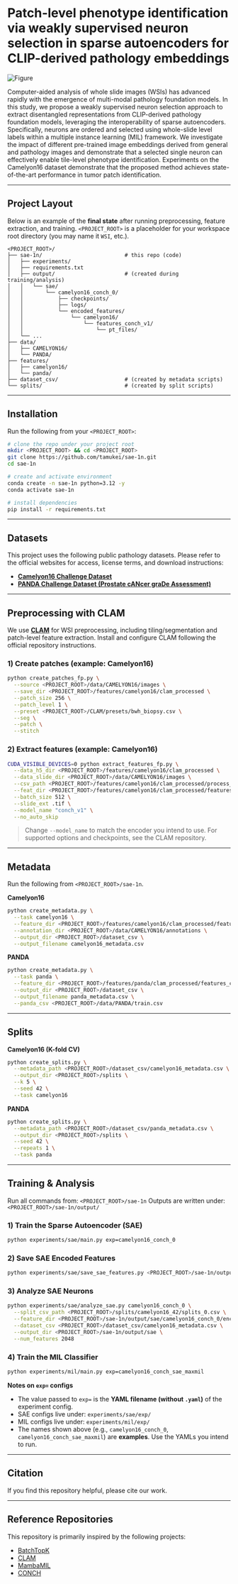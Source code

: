 # Patch-level phenotype identification via weakly supervised neuron selection in sparse autoencoders for CLIP-derived pathology embeddings

![Figure](figures/fig1_pipeline.png)

Computer-aided analysis of whole slide images (WSIs) has advanced rapidly with the emergence of multi-modal pathology foundation models. In this study, we propose a weakly supervised neuron selection approach to extract disentangled representations from CLIP-derived pathology foundation models, leveraging the interoperability of sparse autoencoders. Specifically, neurons are ordered and selected using whole-slide level labels within a multiple instance learning (MIL) framework. We investigate the impact of different pre-trained image embeddings derived from general and pathology images and demonstrate that a selected single neuron can effectively enable tile-level phenotype identification. Experiments on the Camelyon16 dataset demonstrate that the proposed method achieves state-of-the-art performance in tumor patch identification.

---

## Project Layout

Below is an example of the **final state** after running preprocessing, feature extraction, and training. `<PROJECT_ROOT>` is a placeholder for your workspace root directory (you may name it `WSI`, etc.).

```text
<PROJECT_ROOT>/
├── sae-1n/                          # this repo (code)
│   ├── experiments/
│   ├── requirements.txt
│   ├── output/                      # (created during training/analysis)
│   │   └── sae/
│   │       └── camelyon16_conch_0/
│   │           ├── checkpoints/
│   │           ├── logs/
│   │           └── encoded_features/
│   │               └── camelyon16/
│   │                   └── features_conch_v1/
│   │                       └── pt_files/
│   └── ...
├── data/
│   ├── CAMELYON16/
│   └── PANDA/
├── features/
│   ├── camelyon16/
│   └── panda/
├── dataset_csv/                     # (created by metadata scripts)
└── splits/                          # (created by split scripts)
````

---

## Installation

Run the following from your `<PROJECT_ROOT>`:

```bash
# clone the repo under your project root
mkdir <PROJECT_ROOT> && cd <PROJECT_ROOT>
git clone https://github.com/tamukei/sae-1n.git
cd sae-1n

# create and activate environment
conda create -n sae-1n python=3.12 -y
conda activate sae-1n

# install dependencies
pip install -r requirements.txt
```

---

## Datasets

This project uses the following public pathology datasets. Please refer to the official websites for access, license terms, and download instructions:

* **[Camelyon16 Challenge Dataset](https://camelyon16.grand-challenge.org/)**
* **[PANDA Challenge Dataset (Prostate cANcer graDe Assessment)](https://panda.grand-challenge.org/)**

---

## Preprocessing with CLAM

We use [**CLAM**](https://github.com/mahmoodlab/CLAM) for WSI preprocessing, including tiling/segmentation and patch-level feature extraction. Install and configure CLAM following the official repository instructions.

### 1) Create patches (example: Camelyon16)

```bash
python create_patches_fp.py \
  --source <PROJECT_ROOT>/data/CAMELYON16/images \
  --save_dir <PROJECT_ROOT>/features/camelyon16/clam_processed \
  --patch_size 256 \
  --patch_level 1 \
  --preset <PROJECT_ROOT>/CLAM/presets/bwh_biopsy.csv \
  --seg \
  --patch \
  --stitch
```

### 2) Extract features (example: Camelyon16)

```bash
CUDA_VISIBLE_DEVICES=0 python extract_features_fp.py \
  --data_h5_dir <PROJECT_ROOT>/features/camelyon16/clam_processed \
  --data_slide_dir <PROJECT_ROOT>/data/CAMELYON16/images \
  --csv_path <PROJECT_ROOT>/features/camelyon16/clam_processed/process_list_autogen.csv \
  --feat_dir <PROJECT_ROOT>/features/camelyon16/clam_processed/features_conch_v1 \
  --batch_size 512 \
  --slide_ext .tif \
  --model_name "conch_v1" \
  --no_auto_skip
```

> Change `--model_name` to match the encoder you intend to use. For supported options and checkpoints, see the CLAM repository.

---

## Metadata

Run the following from `<PROJECT_ROOT>/sae-1n`.

**Camelyon16**

```bash
python create_metadata.py \
  --task camelyon16 \
  --feature_dir <PROJECT_ROOT>/features/camelyon16/clam_processed/features_conch_v1/h5_files \
  --annotation_dir <PROJECT_ROOT>/data/CAMELYON16/annotations \
  --output_dir <PROJECT_ROOT>/dataset_csv \
  --output_filename camelyon16_metadata.csv
```

**PANDA**

```bash
python create_metadata.py \
  --task panda \
  --feature_dir <PROJECT_ROOT>/features/panda/clam_processed/features_conch_v1/h5_files \
  --output_dir <PROJECT_ROOT>/dataset_csv \
  --output_filename panda_metadata.csv \
  --panda_csv <PROJECT_ROOT>/data/PANDA/train.csv
```

---

## Splits

**Camelyon16 (K-fold CV)**

```bash
python create_splits.py \
  --metadata_path <PROJECT_ROOT>/dataset_csv/camelyon16_metadata.csv \
  --output_dir <PROJECT_ROOT>/splits \
  --k 5 \
  --seed 42 \
  --task camelyon16
```

**PANDA**

```bash
python create_splits.py \
  --metadata_path <PROJECT_ROOT>/dataset_csv/panda_metadata.csv \
  --output_dir <PROJECT_ROOT>/splits \
  --seed 42 \
  --repeats 1 \
  --task panda
```

---

## Training & Analysis

Run all commands from: `<PROJECT_ROOT>/sae-1n`
Outputs are written under: `<PROJECT_ROOT>/sae-1n/output/`

### 1) Train the Sparse Autoencoder (SAE)

```bash
python experiments/sae/main.py exp=camelyon16_conch_0
```

### 2) Save SAE Encoded Features

```bash
python experiments/sae/save_sae_features.py <PROJECT_ROOT>/sae-1n/output/sae/camelyon16_conch_0
```

### 3) Analyze SAE Neurons

```bash
python experiments/sae/analyze_sae.py camelyon16_conch_0 \
  --split_csv_path <PROJECT_ROOT>/splits/camelyon16_42/splits_0.csv \
  --feature_dir <PROJECT_ROOT>/sae-1n/output/sae/camelyon16_conch_0/encoded_features/camelyon16/features_conch_v1/pt_files \
  --dataset_csv <PROJECT_ROOT>/dataset_csv/camelyon16_metadata.csv \
  --output_dir <PROJECT_ROOT>/sae-1n/output/sae \
  --num_features 2048
```

### 4) Train the MIL Classifier

```bash
python experiments/mil/main.py exp=camelyon16_conch_sae_maxmil
```

**Notes on `exp=` configs**

* The value passed to `exp=` is the **YAML filename (without `.yaml`)** of the experiment config.
* SAE configs live under: `experiments/sae/exp/`
* MIL configs live under: `experiments/mil/exp/`
* The names shown above (e.g., `camelyon16_conch_0`, `camelyon16_conch_sae_maxmil`) are **examples**. Use the YAMLs you intend to run.

---

## Citation

If you find this repository helpful, please cite our work.

---

## Reference Repositories

This repository is primarily inspired by the following projects:

* [BatchTopK](https://github.com/bartbussmann/BatchTopK)
* [CLAM](https://github.com/mahmoodlab/CLAM)
* [MambaMIL](https://github.com/isyangshu/MambaMIL)
* [CONCH](https://github.com/mahmoodlab/CONCH)
